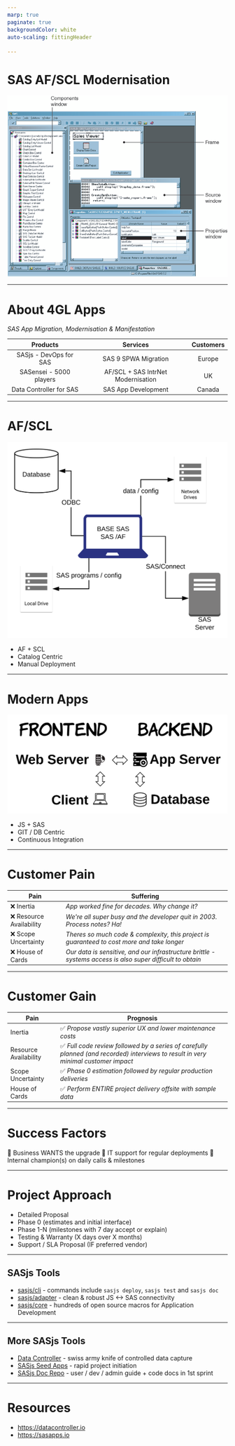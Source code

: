 ```yaml
---
marp: true
paginate: true
backgroundColor: white
auto-scaling: fittingHeader

---
```

<script>
  var _paq = window._paq = window._paq || [];
  /* tracker methods like "setCustomDimension" should be called before "trackPageView" */
  _paq.push(['trackPageView']);
  _paq.push(['enableLinkTracking']);
  (function() {
    var u="https://analytics.4gl.io/";
    _paq.push(['setTrackerUrl', u+'matomo.php']);
    _paq.push(['setSiteId', '10']);
    var d=document, g=d.createElement('script'), s=d.getElementsByTagName('script')[0];
    g.async=true; g.src=u+'matomo.js'; s.parentNode.insertBefore(g,s);
  })();
</script>
<!-- header: ![h:6em align:right](../img/4gl-logo2.png) -->

# SAS AF/SCL Modernisation

![bg right:60% height:640](../img/sasaf1.png)

---
<!-- header: ![h:4em align:right](../img/4gl-logo2.png) -->
# About 4GL Apps

_SAS App Migration, Modernisation & Manifestation_

|Products|Services|Customers|
|:---:|:---:|:---:|
|SASjs - DevOps for SAS|SAS 9 SPWA Migration|Europe|
|SASensei - 5000 players|AF/SCL + SAS IntrNet Modernisation|UK|
|Data Controller for SAS|SAS App Development|Canada|

---
# AF/SCL

![bg right:60% height:640](../img/sasaf2.svg)

* AF + SCL
* Catalog Centric
* Manual Deployment

---

# Modern Apps

![bg right:60% height:350](../img/sasaf3.svg)

* JS + SAS
* GIT / DB Centric
* Continuous Integration

---
# Customer Pain

|Pain|Suffering|
|---|---|
|❌ Inertia| _App worked fine for decades. Why change it?_|
|❌ Resource Availability| _We're all super busy and the developer quit in 2003.  Process notes? Ha!_|
|❌ Scope Uncertainty|_Theres so much code & complexity, this project is guaranteed to cost more and take longer_|
|❌ House of Cards| _Our data is sensitive, and our infrastructure brittle - systems access is also super difficult to obtain_|

---
# Customer Gain

|Pain|Prognosis|
|---|---|
|Inertia|✅ _Propose vastly superior UX and lower maintenance costs_|
|Resource Availability|✅ _Full code review followed by a series of carefully planned (and recorded) interviews to  result in very minimal customer impact_ |
|Scope Uncertainty|✅  _Phase 0 estimation followed by regular production deliveries_|
|House of Cards|✅ _Perform ENTIRE project delivery offsite with sample data_|

<!--
15-30 minute daily standups mandatory

-->

---
# Success Factors

🎯 Business WANTS the upgrade
🎯 IT support for regular deployments
🎯 Internal champion(s) on daily calls & milestones


---
# Project Approach

- Detailed Proposal
- Phase 0 (estimates and initial interface)
- Phase 1-N (milestones with 7 day accept or explain)
- Testing & Warranty (X days over X months)
- Support / SLA Proposal (IF preferred vendor)

---

## SASjs Tools

- [sasjs/cli](https://github.com/sasjs/cli) - commands include `sasjs deploy`, `sasjs test` and `sasjs doc`
- [sasjs/adapter](https://github.com/sasjs/adapter) - clean & robust JS <-> SAS connectivity
- [sasjs/core](https://github.com/sasjs/core) - hundreds of open source macros for Application Development

---
## More SASjs Tools

- [Data Controller](https://datacontroller.io) - swiss army knife of controlled data capture
- [SASjs Seed Apps](https://github.com/search?q=topic%3Asasjs-seed-app+org%3Asasjs+fork%3Atrue) - rapid project initiation
- [SASjs Doc Repo](https://github.com/sasjs/docs) - user / dev / admin guide + code docs in 1st sprint



---
# Resources

- https://datacontroller.io
- https://sasapps.io
